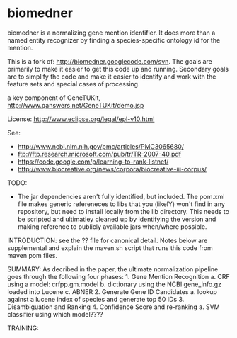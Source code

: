 biomedner
=========
biomedner is a normalizing gene mention identifier.
It does more than a named entity recognizer by 
finding a species-specific ontology id for the mention.

This is a fork of: http://biomedner.googlecode.com/svn.
The goals are primarily to make it easier to get this 
code up and running. Secondary goals are to simplify
the code and make it easier to identify and work with
the feature sets and special cases of processing.


a key component of GeneTUKit, http://www.qanswers.net/GeneTUKit/demo.jsp

License:
http://www.eclipse.org/legal/epl-v10.html

See:
- http://www.ncbi.nlm.nih.gov/pmc/articles/PMC3065680/
- ftp://ftp.research.microsoft.com/pub/tr/TR-2007-40.pdf
- https://code.google.com/p/learning-to-rank-listnet/
- http://www.biocreative.org/news/corpora/biocreative-iii-corpus/

TODO:
- The jar dependencies aren't fully identified, but included. 
  The pom.xml file makes generic refereneces to libs that you
  (likelY) won't find in any repository, but need to install 
  locally from the lib directory. This needs to be scripted
  and ultimatley cleaned up by identifying the version and
  making reference to publicly available jars when/where possible.

INTRODUCTION:
    see the ?? file for canonical detail. Notes below are supplemental and
explain the maven.sh script that runs this code from maven pom files.

SUMMARY:
    As decribed in the paper, the ultimate normalization pipeline goes through the following
four phases:
    1. Gene Mention Recognition
        a. CRF using a model: crfpp.gm.model
        b. dictionary using the NCBI gene_info.gz loaded into Lucene
        c. ABNER
    2. Generate Gene ID Candidates
        a. lookup against a lucene index of species and generate top 50 IDs
    3. Disambiguation and Ranking
    4. Confidence Score and re-ranking
        a. SVM classifier using which model????

TRAINING:

